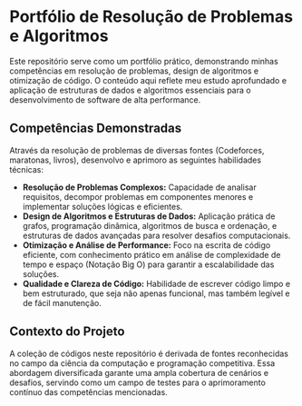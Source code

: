 # Portfólio de Resolução de Problemas e Algoritmos

Este repositório serve como um portfólio prático, demonstrando minhas competências em resolução de problemas, design de algoritmos e otimização de código. O conteúdo aqui reflete meu estudo aprofundado e aplicação de estruturas de dados e algoritmos essenciais para o desenvolvimento de software de alta performance.

## Competências Demonstradas

Através da resolução de problemas de diversas fontes (Codeforces, maratonas, livros), desenvolvo e aprimoro as seguintes habilidades técnicas:

* **Resolução de Problemas Complexos:** Capacidade de analisar requisitos, decompor problemas em componentes menores e implementar soluções lógicas e eficientes.
* **Design de Algoritmos e Estruturas de Dados:** Aplicação prática de grafos, programação dinâmica, algoritmos de busca e ordenação, e estruturas de dados avançadas para resolver desafios computacionais.
* **Otimização e Análise de Performance:** Foco na escrita de código eficiente, com conhecimento prático em análise de complexidade de tempo e espaço (Notação Big O) para garantir a escalabilidade das soluções.
* **Qualidade e Clareza de Código:** Habilidade de escrever código limpo e bem estruturado, que seja não apenas funcional, mas também legível e de fácil manutenção.

## Contexto do Projeto

A coleção de códigos neste repositório é derivada de fontes reconhecidas no campo da ciência da computação e programação competitiva. Essa abordagem diversificada garante uma ampla cobertura de cenários e desafios, servindo como um campo de testes para o aprimoramento contínuo das competências mencionadas.